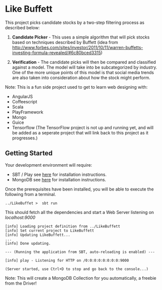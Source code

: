 Like Buffett
===========
This project picks candidate stocks by a two-step filtering process as described below:

1. **Candidate Picker** - This uses a simple algorithm that will pick stocks based on techniques described by Buffett
   (idea from http://www.forbes.com/sites/investor/2011/10/11/warren-buffetts-investing-formula-revealed/#6c80bced3315)

2. **Verification** - The candidate picks will then be compared and classified against a model. The model will take into
   be subcategorized by industry. One of the more unique points of this model is that social media trends are also taken
   into consideration about how the stock might perform.


Note: This is a fun side project used to get to learn web designing with:
*   AngularJS
*   Coffeescript
*   Scala
*   PlayFramework
*   Mongo
*   Guice
*   Tensorflow (The TensorFlow project is not up and running yet, and will be added as a seperate project that will
link back to this project as it progresses.)

Getting Started
----------

Your development environment will require:
*  SBT / Play see [here](http://www.scala-sbt.org/0.13/docs/index.html) for installation instructions.
*  MongoDB see [here](https://www.mongodb.com/download-center?jmp=nav) for installation instructions.

Once the prerequisites have been installed, you will be able to execute the following from a terminal.

```
../LikeBuffet >  sbt run
```

This should fetch all the dependencies and start a Web Server listening on *localhost:9000*

```
[info] Loading project definition from ../LikeBuffett
[info] Set current project to LikeBuffett
[info] Updating LikeBuffett...
...
[info] Done updating.

--- (Running the application from SBT, auto-reloading is enabled) ---

[info] play - Listening for HTTP on /0:0:0:0:0:0:0:0:9000

(Server started, use Ctrl+D to stop and go back to the console...)

```

Note: This will create a MongoDB Collection for you automatically, a freebie from the Driver!
